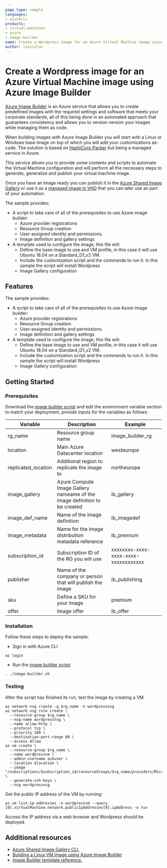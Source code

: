 ```yaml
---
page_type: sample
languages: 
- azurecli
products: 
- virtual-machines
- azure
- image-builder
name: Create a Wordpress image for an Azure Virtual Machine image using Azure Image Builder
author: lanicolas
---
```


# Create a Wordpress image for an Azure Virtual Machine image using Azure Image Builder

[Azure Image Builder](https://docs.microsoft.com/en-us/azure/virtual-machines/image-builder-overview) is an Azure service that allows you to create predefined images with the required settings and software that meets your corporate standards, all of this being done in an automated approach that guarantees consistency and allows you to version version your images while managing them as code.

When building images with Azure Image Builder you will start with a Linux or Windows base image on top of which you will add your customizations as-code. The solution is based on [HashiCorp Packer](https://www.packer.io/) but being a managed service in Azure.

This service allows you to provide some contents and scripts to automate the Virtual Machine configuration and will perform all the necessary steps to generate, generalize and publish your virtual machine image.

Once you have an image ready you can publish it in the [Azure Shared Image Gallery](https://docs.microsoft.com/en-us/azure/virtual-machines/shared-image-galleries) or use it as a [managed image in VHD](https://docs.microsoft.com/en-us/azure/virtual-machines/linux/capture-image) that you can later use as part of your automation.

The sample provides:

- A script to take care of all of the prerequisites to use Azure image builder:
  - Azure provider registrations
  - Resource Group creation
  - User-assigned identity and permissions.
  - Image definition and gallery settings
- A template used to configure the image, this file will:
  - Define the base image to use and VM profile, in this case it will use Ubuntu 18.04 on a Standard_D1_v2 VM.
  - Include the customization script and the commands to run it. In this sample the script will install Wordpress
  - Image Gallery configuration

## Features

The sample provides:

- A script to take care of all of the prerequisites to use Azure image builder:
  - Azure provider registrations
  - Resource Group creation
  - User-assigned identity and permissions.
  - Image definition and gallery settings
- A template used to configure the image, this file will:
  - Define the base image to use and VM profile, in this case it will use Ubuntu 18.04 on a Standard_D1_v2 VM.
  - Include the customization script and the commands to run it. In this sample the script will install Wordpress
  - Image Gallery configuration

## Getting Started

### Prerequisites

Download the [image builder script](./scripts/image-builder.sh) and edit the environment variable section to match your deployment, provide inputs for the variables as follows:

| Variable | Description | Example |
|---|---|---|
| rg_name | Resource group name | image_builder_rg |
| location | Main Azure Datacenter location | westeurope |
| replicated_location | Additional region to replicate the image to | northeurope |
| image_gallery | Azure Compute Image Gallery nameame of the image definition to be created  | ib_gallery |
| image_def_name | Name of the image definition | ib_imagedef |
| image_metadata | Name for the image distribution metadata reference | ib_premium |
| subscription_id | Subscription ID of the RG you will use | xxxxxxxx-xxxx-xxxx-xxxx-xxxxxxxxxxxx |
| publisher | Name of the company or person that will publish the image | ib_publishing |
| sku | Define a SKU for your image | premium |
| offer | Image offer | ib_offer |

### Installation

Follow these steps to deploy the sample:

- Sign in with Azure CLI

```shell
az login
```

- Run the [image builder script](./scripts/image-builder.sh)

```shell
. ./image-builder.sh
```

### Testing

After the script has finished its run, test the image by creating a VM.

```shell
az network nsg create -g $rg_name -n wordpressnsg
az network nsg rule create \
  --resource-group $rg_name \
  --nsg-name wordpressnsg \
  --name allow-http \
  --protocol tcp \
  --priority 100 \
  --destination-port-range 80 \
  --access Allow
az vm create \
  --resource-group $rg_name \
  --name wordpressvm \
  --admin-username aibuser \
  --location $location \
  --image "/subscriptions/$subscription_id/resourceGroups/$rg_name/providers/Microsoft.Compute/galleries/$image_gallery/images/$image_def_name/versions/latest" \
  --generate-ssh-keys \
  --nsg wordpressnsg
```

Get the public IP address of the VM by running:

```shell
az vm list-ip-addresses -n wordpressvm --query [0].virtualMachine.network.publicIpAddresses[0].ipAddress -o tsv
```

Access the IP address via a web browser and Wordpress should be deployed.

## Additional resources

- [Azure Shared Image Gallery CLI.](https://docs.microsoft.com/en-us/cli/azure/service-page/azure%20shared%20image%20gallery?view=azure-cli-latest)
- [Building a Linux VM image using Azure Image Builder](https://docs.microsoft.com/en-us/azure/virtual-machines/linux/image-builder)
- [Image Builder template reference.](https://docs.microsoft.com/en-us/azure/virtual-machines/linux/image-builder-json#properties-customize)
